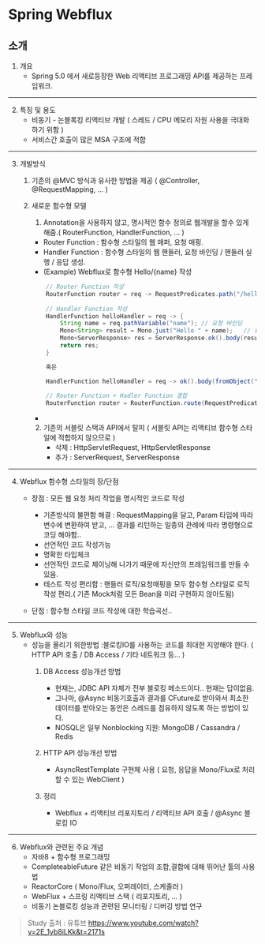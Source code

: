 # Spring Webflux

## 소개
1. 개요
   - Spring 5.0 에서 새로등장한 Web 리액티브 프로그래밍 API를 제공하는
     프레임워크.
---
2. 특징 및 용도
   - 비동기 - 논블록킹 리액티브 개발 ( 스레드 / CPU 메모리 자원 사용을
     극대화 하기 위함 )
   - 서비스간 호출이 많은 MSA 구조에 적합
---
3. 개발방식
   1. 기존의 @MVC 방식과 유사한 방법을 제공 ( @Controller,
      @RequestMapping, ... )
   2. 새로운 함수형 모델
      1. Annotation을 사용하지 않고, 명시적인 함수 정의로 웹개발을 할수
         있게 해줌.( RouterFunction, HandlerFunction, ... )
      - Router Function : 함수형 스타일의 웹 매퍼, 요청 매핑.
      - Handler Function : 함수형 스타일의 웹 핸들러, 요청 바인딩 / 핸들러
        실행 / 응답 생성.
      - (Example) Webflux로 함수형 Hello/{name} 작성
      ```java
          // Router Function 작성
          RouterFunction router = req -> RequestPredicates.path("/hello/{name}").test(req) ? Mono.just(helloHandler) : Mono.empty();  
            
          // Handler Function 작성
          HandlerFunction helloHandler = req -> {
              String name = req.pathVariable("name"); // 요청 바인딩
              Mono<String> result = Mono.just("Hello " + name);   // 요청 처리
              Mono<ServerResponse> res = ServerResponse.ok().body(result, String.class);   // 응답 생성
              return res;
          }

          혹은

          HandlerFunction helloHandler = req -> ok().body(fromObject("Hello" + req.pathVariable("name")));
          
          // Router Function + Hadler Function 결합
          RouterFunction router = RouterFunction.route(RequestPredicate.path("/hello/{name}"), req -> ServerResponse.ok().body(fromObject("Hello" + req.pathVariable("name")));)
      ```
      -

      2. 기존의 서블릿 스택과 API에서 탈피 ( 서블릿 API는 리액티브 함수형
         스타일에 적합하지 않으므로 )
         - 삭제 : HttpServletRequest, HttpServletResponse
         - 추가 : ServerRequest, ServerResponse

---
4. Webflux 함수형 스타일의 장/단점
   - 장점 : 모든 웹 요청 처리 작업을 명시적인 코드로 작성
      - 기존방식의 불편함 해결 : RequestMapping을 달고, Param 타입에 따라 변수에 변환하여 받고, ... 결과를 리턴하는 일종의 관례에 따라 명령형으로 코딩 해야함..
      - 선언적인 코드 작성가능
      - 명확한 타입체크
      - 선언적인 코드로 체이닝해 나가기 때문에 자신만의 프레임워크를 만들 수 있음.
      - 테스트 작성 편리함 : 핸들러 로직/요청매핑을 모두 함수형 스타일로 로직 작성 편리.( 기존 Mock처럼 모든 Bean을 미리 구현하지 않아도됨) 

   - 단점 : 함수형 스타일 코드 작성에 대한 학습곡선..
   
---
5. Webflux와 성능
   - 성능을 올리기 위한방법 :블로킹IO를 사용하는 코드를 최대한 지양해야 한다. ( HTTP API 호출 / DB Access / 기타 네트워크 등... )
      1. DB Access 성능개선 방법
         - 현재는, JDBC API 자체가 전부 블로킹 메소드이다.. 현재는 답이없음.
         - 그나마, @Async 비동기호출과 결과를 CFuture로 받아와서 최소한 데이터를 받아오는 동안은 스레드를 점유하지 않도록 하는 방법이 있다.
         - NOSQL은 일부 Nonblocking 지원:  MongoDB / Cassandra / Redis
      
      2. HTTP API 성능개선 방법
         - AsyncRestTemplate 구현체 사용 ( 요청, 응답을 Mono/Flux로 처리할 수 있는 WebClient )
      
      3. 정리
         - Webflux + 리액티브 리포지토리 / 리액티브 API 호출 / @Async 블로킹 IO

---
6. Webflux와 관련된 주요 개념
   - 자바8 + 함수형 프로그래밍
   - CompleteableFuture 같은 비동기 작업의 조합,결합에 대해 뛰어난 툴의 사용법
   - ReactorCore ( Mono/Flux, 오퍼레이터, 스케줄러 )
   - WebFlux + 스프링 리액티브 스택 ( 리포지토리, ... )
   - 비동기 논블로킹 성능과 관련된 모니터링 / 디버깅 방법 연구


> Study 출처 : 유튜브 https://www.youtube.com/watch?v=2E_1yb8iLKk&t=2171s

